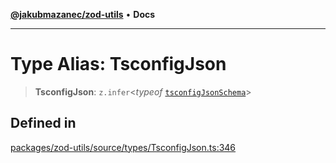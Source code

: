 [**@jakubmazanec/zod-utils**](../README.md) • **Docs**

---

# Type Alias: TsconfigJson

> **TsconfigJson**: `z.infer`\<_typeof_ [`tsconfigJsonSchema`](../variables/tsconfigJsonSchema.md)\>

## Defined in

[packages/zod-utils/source/types/TsconfigJson.ts:346](https://github.com/jakubmazanec/tools/blob/a5f92f7f2969c6804808173bd093f7dbafca1b9f/packages/zod-utils/source/types/TsconfigJson.ts#L346)
